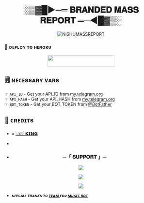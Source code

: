 <h1 align="center"><b>░▒▓█►─═ 𝐁𝐑𝐀𝐍𝐃𝐄𝐃 𝐌𝐀𝐒𝐒 𝐑𝐄𝐏𝐎𝐑𝐓 ═─◄█▓▒░</b></h1>
<p align="center">
  <img src="https://te.legra.ph/file/474b7d0ea856852f80f8f.jpg" alt="NISHUMASSREPORT">
</p>


### 🚀 ᴅᴇᴘʟᴏʏ ᴛᴏ ʜᴇʀᴏᴋᴜ
  
  <p align="center"><a href="https://dashboard.heroku.com/new?template=https://github.com/dontdoth/NISHUMASSREPORT"> <img src="https://img.shields.io/badge/Deploy%20To%20Heroku-black?style=for-the-badge&logo=heroku" width="220" height="38.45"/></a></p>



## 🗒️ ɴᴇᴄᴇssᴀʀʏ ᴠᴀʀs

☞ `API_ID` - Get your API_ID from [my.telegram.org](https://my.telegram.org/apps)<br>
☞ `API_HASH` - Get your API_HASH from [my.telegram.org](https://my.telegram.org/apps)<br>
☞ `BOT_TOKEN` - Get your BOT_TOKEN from [@BotFather](https://t.me/BotFather)<br>


## 💖 ᴄʀᴇᴅɪᴛs
- » [𓆩🇽𓆪 𝗞𝗜𝗡𝗚](https://github.com/Nishubots)
- 

- <h3 align="center">
    ─「 𝐒𝐔𝐏𝐏𝐎𝐑𝐓 」─
</h3>

<p align="center">
<a href="https://t.me/BRANDED_WORLD"><img src="https://img.shields.io/badge/-Support%20Group-blue.svg?style=for-the-badge&logo=Telegram"></a>
</p>

<p align="center">
<a href="https://t.me/BRANDRD_BOT"><img src="https://img.shields.io/badge/-Support%20Channel-blue.svg?style=for-the-badge&logo=Telegram"></a>
</p>

<p align="center">
<a href="https://t.me/BRANDED_PAID_CC"><img src="https://img.shields.io/badge/-Support%20Channel-blue.svg?style=for-the-badge&logo=Telegram"></a>
</p>


- <b> _sᴩᴇᴄɪᴀʟ ᴛʜᴀɴᴋs ᴛᴏ [ᴛᴇᴀᴍ ](https://github.com/Nishubots) ғᴏʀ [ᴍᴜsɪᴄ ʙᴏᴛ](https://t.me/SUKOONN_MUSIC_BOT)_</b>

